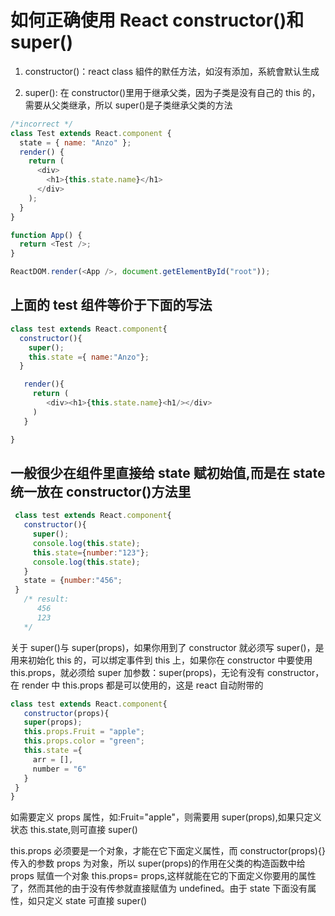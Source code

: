 # 如何正确使用 React constructor()和 super()

1. constructor()：react class 組件的默任方法，如沒有添加，系統會默认生成

2. super(): 在 constructor()里用于继承父类，因为子类是没有自己的 this 的，需要从父类继承，所以 super()是子类继承父类的方法

```js
/*incorrect */
class Test extends React.component {
  state = { name: "Anzo" };
  render() {
    return (
      <div>
        <h1>{this.state.name}</h1>
      </div>
    );
  }
}

function App() {
  return <Test />;
}

ReactDOM.render(<App />, document.getElementById("root"));
```

## 上面的 test 组件等价于下面的写法

```js
class test extends React.component{
  constructor(){
    super();
    this.state ={ name:"Anzo"};
  }

   render(){
     return (
        <div><h1>{this.state.name}<h1/></div>
     )
   }

}
```

## 一般很少在组件里直接给 state 赋初始值,而是在 state 统一放在 constructor()方法里

```js
 class test extends React.component{
   constructor(){
     super();
     console.log(this.state);
     this.state={number:"123"};
     console.log(this.state);
   }
   state = {number:"456";
 }
   /* result:
      456
      123
   */
```

关于 super()与 super(props)，如果你用到了 constructor 就必须写 super()，是用来初始化 this 的，可以绑定事件到 this 上，如果你在 constructor 中要使用 this.props，就必须给 super 加参数：super(props)，无论有没有 constructor，在 render 中 this.props 都是可以使用的，这是 react 自动附带的

```js
class test extends React.component{
   constructor(props){
   super(props);
   this.props.Fruit = "apple";
   this.props.color = "green";
   this.state ={
     arr = [],
     number = "6"
   }
 }
}
```

如需要定义 props 属性，如:Fruit="apple"，则需要用 super(props),如果只定义状态 this.state,则可直接 super()

this.props 必须要是一个对象，才能在它下面定义属性，而 constructor(props){}传入的参数 props 为对象，所以 super(props)的作用在父类的构造函数中给 props 赋值一个对象 this.props= props,这样就能在它的下面定义你要用的属性了，然而其他的由于没有传参就直接赋值为 undefined。由于 state 下面没有属性，如只定义 state 可直接 super()
